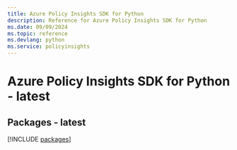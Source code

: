```yaml
---
title: Azure Policy Insights SDK for Python
description: Reference for Azure Policy Insights SDK for Python
ms.date: 09/09/2024
ms.topic: reference
ms.devlang: python
ms.service: policyinsights
---
```

# Azure Policy Insights SDK for Python - latest
## Packages - latest
[!INCLUDE [packages](policy-insights-index.md)]